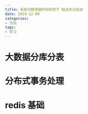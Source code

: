 ```yaml
---
title: 有些问题得抽时间研究下 姑且先记在这
date: 2019-12-09
categories:
- 方向
tags:
- 学习
---
```



# 大数据分库分表

# 分布式事务处理

# redis 基础 







